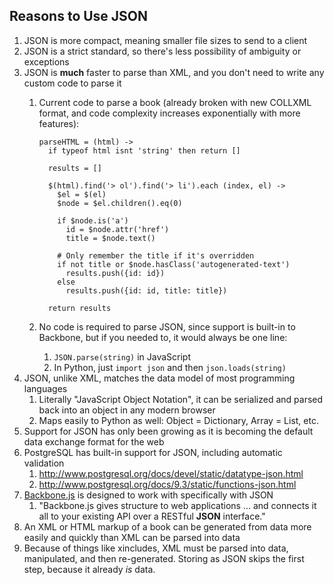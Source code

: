 ## Reasons to Use JSON

1.  JSON is more compact, meaning smaller file sizes to send to a client
2.  JSON is a strict standard, so there's less possibility of ambiguity or exceptions
3.  JSON is **much** faster to parse than XML, and you don't need to write any custom code to parse it
    1.  Current code to parse a book (already broken with new COLLXML format, and code complexity increases exponentially with more features):
          `````
          parseHTML = (html) ->
            if typeof html isnt 'string' then return []

            results = []

            $(html).find('> ol').find('> li').each (index, el) ->
              $el = $(el)
              $node = $el.children().eq(0)

              if $node.is('a')
                id = $node.attr('href')
                title = $node.text()

              # Only remember the title if it's overridden
              if not title or $node.hasClass('autogenerated-text')
                results.push({id: id})
              else
                results.push({id: id, title: title})

            return results
          `````

    2.  No code is required to parse JSON, since support is built-in to Backbone, but if you needed to, it would always be one line:
        1.  ```JSON.parse(string)``` in JavaScript
        2.  In Python, just ```import json``` and then ```json.loads(string)```
3.  JSON, unlike XML, matches the data model of most programming languages
    1.  Literally "JavaScript Object Notation", it can be serialized and parsed back into an object in any modern browser
    2.  Maps easily to Python as well: Object = Dictionary, Array = List, etc.
4.  Support for JSON has only been growing as it is becoming the default data exchange format for the web
5.  PostgreSQL has built-in support for JSON, including automatic validation
    1.  http://www.postgresql.org/docs/devel/static/datatype-json.html
    2.  http://www.postgresql.org/docs/9.3/static/functions-json.html
6.  [Backbone.js](http://backbonejs.org) is designed to work with specifically with JSON
    1.  "Backbone.js gives structure to web applications ... and connects it all to your existing API over a RESTful **JSON** interface."
7.  An XML or HTML markup of a book can be generated from data more easily and quickly than XML can be parsed into data
8.  Because of things like xincludes, XML must be parsed into data, manipulated, and then re-generated.  Storing as JSON skips the first step, because it already _is_ data.
